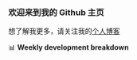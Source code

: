 ### 欢迎来到我的 Github 主页

想了解我更多，请关注我的[个人博客](https://chinesee.gitee.io/blog-nuxt/)

📊 **Weekly development breakdown**
<!--START_SECTION:waka-->
<!--END_SECTION:waka-->
